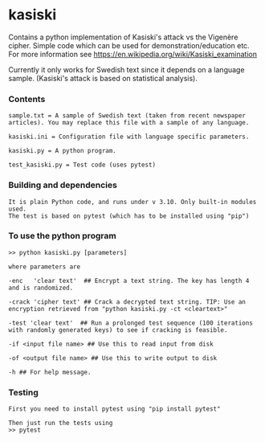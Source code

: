 # kasiski
Contains a python implementation of Kasiski's attack vs the Vigenère cipher. Simple code which can be used for demonstration/education etc. For more information see https://en.wikipedia.org/wiki/Kasiski_examination

Currently it only works for Swedish text since it depends on a language sample. (Kasiski's attack is based on statistical analysis). 

### Contents

    sample.txt = A sample of Swedish text (taken from recent newspaper articles). You may replace this file with a sample of any language. 
    
    kasiski.ini = Configuration file with language specific parameters.

    kasiski.py = A python program. 
    
    test_kasiski.py = Test code (uses pytest)

### Building and dependencies

    It is plain Python code, and runs under v 3.10. Only built-in modules used. 
    The test is based on pytest (which has to be installed using "pip")

### To use the python program

    >> python kasiski.py [parameters]

    where parameters are

    -enc   'clear text'  ## Encrypt a text string. The key has length 4 and is randomized.  

    -crack 'cipher text' ## Crack a decrypted text string. TIP: Use an encryption retrieved from "python kasiski.py -ct <cleartext>"

    -test 'clear text'  ## Run a prolonged test sequence (100 iterations with randomly generated keys) to see if cracking is feasible. 
    
    -if <input file name> ## Use this to read input from disk
    
    -of <output file name> ## Use this to write output to disk
    
    -h ## For help message.
    
### Testing

    First you need to install pytest using "pip install pytest"
    
    Then just run the tests using
    >> pytest
